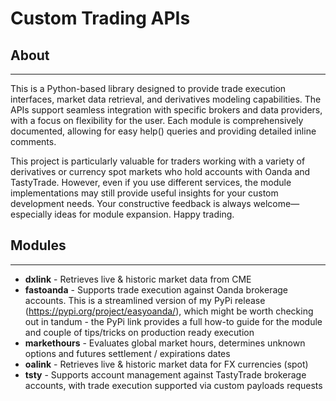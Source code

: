 # Custom Trading APIs

## About
---
 This is a Python-based library designed to provide trade execution interfaces, market data retrieval, and derivatives modeling capabilities. The APIs support seamless integration with specific brokers and data providers, with a focus on flexibility for the user. Each module is comprehensively documented, allowing for easy help() queries and providing detailed inline comments.

This project is particularly valuable for traders working with a variety of derivatives or currency spot markets who hold accounts with Oanda and TastyTrade. However, even if you use different services, the module implementations may still provide useful insights for your custom development needs. Your constructive feedback is always welcome—especially ideas for module expansion. Happy trading.



## Modules
---
- **dxlink** - Retrieves live & historic market data from CME
- **fastoanda** - Supports trade execution against Oanda brokerage accounts. This is a streamlined version of my PyPi release (https://pypi.org/project/easyoanda/), which might be worth checking out in tandum - the PyPi link provides a full how-to guide for the module and couple of tips/tricks on production ready execution
- **markethours** - Evaluates global market hours, determines unknown options and futures settlement / expirations dates
- **oalink** - Retrieves live & historic market data for FX currencies (spot)
- **tsty** - Supports account management against TastyTrade brokerage accounts, with trade execution supported via custom payloads requests 

